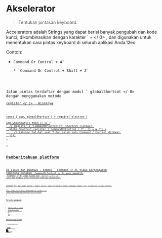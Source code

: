 # Akselerator

> Tentukan pintasan keyboard.

Accelerators adalah Strings yang dapat berisi banyak pengubah dan kode kunci, dikombinasikan dengan karakter ` + </ 0> , dan digunakan untuk menentukan cara pintas keyboard di seluruh aplikasi Anda.12eo</p>

<p spaces-before="0">Contoh:</p>

<ul>
<li><code>Command Or Control + A`</li>
* `Command Or Control + Shift + Z`</ul>

Jalan pintas terdaftar dengan modul
` globalShortcut </ 0> dengan menggunakan metode <a href="global-shortcut.md#globalshortcutregisteraccelerator-callback"><code> register </ 1> 
, misalnya</p>

<pre><code class="javascript">const { app, globalShortcut } = require('electron')

app.whenReady().then(() => {
  // Register a 'CommandOrControl+Y' shortcut listener.
  globalShortcut.register ('CommandOrControl + Y', () = & gt; {
     // Lakukan hal-hal saat Y dan salah satu Command / Control ditekan.
  })})
`</pre> 



## Pemberitahuan platform

Di Linux dan Windows , tombol ` Command </ 0> tidak berpengaruh sehingga gunakan <code> CommandOrControl </ 0> yang mewakili <code> Command </ 0> pada macOS dan <code> Control </ 0 > di Linux dan Windows untuk menentukan beberapa akselerator.</p>

<p spaces-before="0">Gunakan <code>Alt` dari pada `Option`. Tombol `Option` hanya tersedia di macOS, sedangkan tombol `Alt` tersedia di seluruh platform.

The ` super </ 0> kunci dipetakan ke <code> Windows </ 0> tombol pada Windows dan Linux dan
 <code> Cmd </ 0> di MacOS .</p>

<h2 spaces-before="0">Tersedia pengubah</h2>

<ul>
<li><code> Perintah </ 0> (atau <code> Cmd </ 0> sebentar)</li>
<li><code> Kontrol </ 0> (atau <code> Ctrl </ 0> sebentar)</li>
<li><code> CommandOrControl </ 0> (atau <code> CmdOrCtrl </ 0> untuk jangka pendek)</li>
<li><code>Alt`</li> 

* `Pilihan`
* `AltGr`
* `Bergeser`
* `Super`</ul> 



## Kode kunci yang tersedia

* ` 0 </ 0> sampai <code> 9 </ 0></li>
<li><code> A </ 0> ke <code> Z </ 0></li>
<li><code> F1 </ 0> sampai <code> F24 </ 0></li>
<li>Punctuation like <code>~`, `!`, `@`, `#`, `$`, etc.
* `Plus`
* `Ruang`
* `Tab`
* `Capslock`
* `Numlock`
* `Scrolllock`
* `Menghapus`
* `Menghapus`
* `Memasukkan`
* ` Kembali </ 0> (atau <code> Enter </ 0> sebagai alias)</li>
<li><code> Atas </ 0> , <code> Turun </ 0> , <code> Kiri </ 0> dan <code> Kanan </ 0></li>
<li><code> Beranda </ 0> dan <code> Akhir </ 0></li>
<li><code> Halaman Atas </ 0> dan <code> Halaman Bawah </ 0></li>
<li><code> Escape </ 0> (atau <code> Esc </ 0> singkatnya)</li>
<li><code> VolumeUp </ 0> , <code> VolumeDown </ 0> dan <code> VolumeMute </ 0></li>
<li><code> MediaNextTrack </ 0> , <code> MediaPreviousTrack </ 0> , <code> MediaStop </ 0> dan <code> MediaPlayPause </ 0></li>
<li><code>Layar cetak`
* Tombol Papan Angka 
    * `num0` - `num9`
  * `numdec` - tombol desimal
  * `numadd` - tombol angka `+`
  * `numsub` - tombol angka `-`
  * `nummult` - tombl angka`*`
  * `numdiv` - tombol angka `÷`
